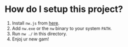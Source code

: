 # How do I setup this project?

1. Install `nw.js` from [here](https://nwjs.io/).
2. Add `nw.exe` or the `nw` binary to your system `PATH`.
3. Run `nw ./` in this directory.
4. Enjoj ur new gam!